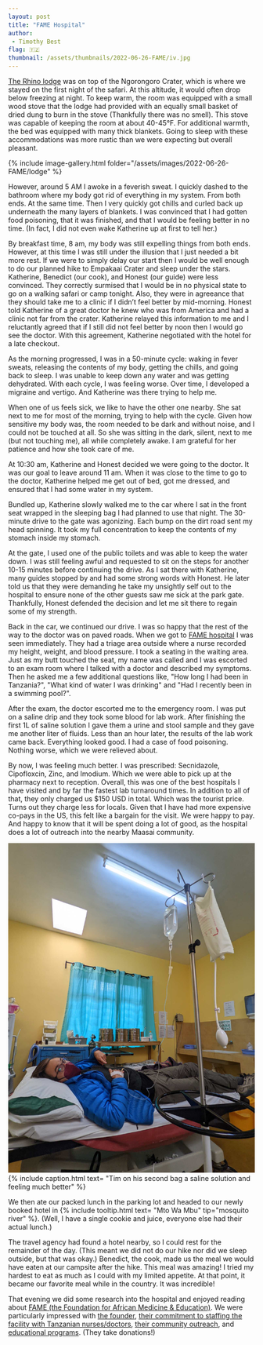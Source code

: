 ```yaml
---
layout: post
title: "FAME Hospital"
author:
 - Timothy Best
flag: 🇹🇿
thumbnail: /assets/thumbnails/2022-06-26-FAME/iv.jpg
---
```


[The Rhino lodge](https://rhino.co.tz/) was on top of the Ngorongoro Crater, which is where we stayed on the first night of the safari. At this altitude, it would often drop below freezing at night. To keep warm, the room was equipped with a small wood stove that the lodge had provided with an equally small basket of dried dung to burn in the stove (Thankfully there was no smell). This stove was capable of keeping the room at about 40-45°F. For additional warmth, the bed was equipped with many thick blankets. Going to sleep with these accommodations was more rustic than we were expecting but overall pleasant.

{% include image-gallery.html folder="/assets/images/2022-06-26-FAME/lodge" %}

However, around 5 AM I awoke in a feverish sweat. I quickly dashed to the bathroom where my body got rid of everything in my system. From both ends. At the same time. Then I very quickly got chills and curled back up underneath the many layers of blankets. I was convinced that I had gotten food poisoning, that it was finished, and that I would be feeling better in no time. (In fact, I did not even wake Katherine up at first to tell her.)

By breakfast time, 8 am, my body was still expelling things from both ends. However, at this time I was still under the illusion that I just needed a bit more rest. If we were to simply delay our start then I would be well enough to do our planned hike to Empakaai Crater and sleep under the stars. Katherine, Benedict (our cook), and Honest (our guide) were less convinced. They correctly surmised that I would be in no physical state to go on a walking safari or camp tonight. Also, they were in agreeance that they should take me to a clinic if I didn’t feel better by mid-morning. Honest told Katherine of a great doctor he knew who was from America and had a clinic not far from the crater. Katherine relayed this information to me and I reluctantly agreed that if I still did not feel better by noon then I would go see the doctor. With this agreement, Katherine negotiated with the hotel for a late checkout. 

As the morning progressed, I was in a 50-minute cycle: waking in fever sweats, releasing the contents of my body, getting the chills, and going back to sleep. I was unable to keep down any water and was getting dehydrated. With each cycle, I was feeling worse. Over time, I developed a migraine and vertigo. And Katherine was there trying to help me. 

When one of us feels sick, we like to have the other one nearby. She sat next to me for most of the morning, trying to help with the cycle. Given how sensitive my body was, the room needed to be dark and without noise, and I could not be touched at all. So she was sitting in the dark, silent, next to me (but not touching me), all while completely awake. I am grateful for her patience and how she took care of me. 

At 10:30 am, Katherine and Honest decided we were going to the doctor. It was our goal to leave around 11 am. When it was close to the time to go to the doctor, Katherine helped me get out of bed, got me dressed, and ensured that I had some water in my system. 

Bundled up, Katherine slowly walked me to the car where I sat in the front seat wrapped in the sleeping bag I had planned to use that night. The 30-minute drive to the gate was agonizing. Each bump on the dirt road sent my head spinning. It took my full concentration to keep the contents of my stomach inside my stomach.

At the gate, I used one of the public toilets and was able to keep the water down. I was still feeling awful and requested to sit on the steps for another 10-15 minutes before continuing the drive. As I sat there with Katherine, many guides stopped by and had some strong words with Honest. He later told us that they were demanding he take my unsightly self out to the hospital to ensure none of the other guests saw me sick at the park gate. Thankfully, Honest defended the decision and let me sit there to regain some of my strength.

Back in the car, we continued our drive. I was so happy that the rest of the way to the doctor was on paved roads. When we got to [FAME hospital](famemedical.org) I was seen immediately. They had a triage area outside where a nurse recorded my height, weight, and blood pressure. I took a seating in the waiting area. Just as my butt touched the seat, my name was called and I was escorted to an exam room where I talked with a doctor and described my symptoms. Then he asked me a few additional questions like, "How long I had been in Tanzania?", "What kind of water I was drinking" and "Had I recently been in a swimming pool?".

After the exam, the doctor escorted me to the emergency room. I was put on a saline drip and they took some blood for lab work. After finishing the first 1L of saline solution I gave them a urine and stool sample and they gave me another liter of fluids. Less than an hour later, the results of the lab work came back. Everything looked good. I had a case of food poisoning. Nothing worse, which we were relieved about.

By now, I was feeling much better. I was prescribed: Secnidazole, Cipofloxcin, Zinc, and Imodium. Which we were able to pick up at the pharmacy next to reception. Overall, this was one of the best hospitals I have visited and by far the fastest lab turnaround times. In addition to all of that, they only charged us $150 USD in total. Which was the tourist price. Turns out they charge less for locals. Given that I have had more expensive co-pays in the US, this felt like a bargain for the visit. We were happy to pay. And happy to know that it will be spent doing a lot of good, as the hospital does a lot of outreach into the nearby Maasai community.

![Tim wearing a winter coat in a hospital bed pointing to an IV drip in his right hand](/assets/images/2022-06-26-FAME/iv.jpg)
{% include caption.html text= "Tim on his second bag a saline solution and feeling much better" %}

We then ate our packed lunch in the parking lot and headed to our newly booked hotel in {% include tooltip.html text= "Mto Wa Mbu" tip="mosquito river" %}. (Well, I have a single cookie and juice, everyone else had their actual lunch.) 

The travel agency had found a hotel nearby, so I could rest for the remainder of the day. (This meant we did not do our hike nor did we sleep outside, but that was okay.) Benedict, the cook, made us the meal we would have eaten at our campsite after the hike. This meal was amazing! I tried my hardest to eat as much as I could with my limited appetite. At that point, it became our favorite meal while in the country. It was incredible!

That evening we did some research into the hospital and enjoyed reading about [FAME (the Foundation for African Medicine & Education)](https://fameafrica.org/). We were particularly impressed with [the founder](https://www.youtube.com/watch?v=_-ud_cS6Mek), [their commitment to staffing the facility with Tanzanian nurses/doctors](https://fameafrica.org/famestaff), [their community outreach](https://fameafrica.org/outreach), and [educational programs](https://fameafrica.org/education). (They take donations!)
 
